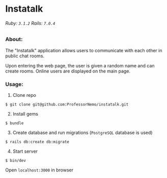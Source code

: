 # Instatalk

###### Ruby: `3.1.2` Rails: `7.0.4`

### About:
The "Instatalk" application allows users to communicate with each other in public chat rooms.

Upon entering the web page, the user is given a random name and can create rooms. Online users are displayed on the main page.

### Usage:

1. Clone repo
```
$ git clone git@github.com:ProfessorNemo/instatalk.git
```

2. Install gems
```
$ bundle
```

3. Create database and run migrations (`PostgreSQL` database is used)
```
$ rails db:create db:migrate
```

4. Start server
```
$ bin/dev
```
Open `localhost:3000` in browser
